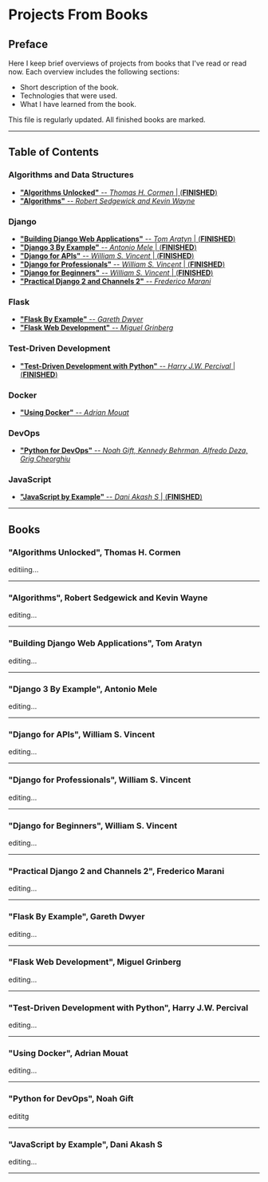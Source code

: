 # Projects From Books #

## Preface ##
Here I keep brief overviews of projects from books that I've read or read now.
Each overview includes the following sections:
* Short description of the book.
* Technologies that were used.
* What I have learned from the book.

This file is regularly updated. All finished books are marked.

- - -

## Table of Contents ##

### Algorithms and Data Structures ###
* [__"Algorithms Unlocked"__ -- _Thomas H. Cormen_ | (**FINISHED**)](#algorithms-unlocked-thomas-h-cormen)
* [__"Algorithms"__ -- _Robert Sedgewick and Kevin Wayne_](#algorithms-robert-sedgewick-and-kevin-wayne)

### Django ###
* [__"Building Django Web Applications"__ -- _Tom Aratyn_ | (**FINISHED**)](#building-django-web-applications-tom-aratyn)
* [__"Django 3 By Example"__ -- _Antonio Mele_ | (**FINISHED**)](#django-3-by-example-antonio-mele)
* [__"Django for APIs"__ -- _William S. Vincent_ | (**FINISHED**)](#django-for-apis-william-s-vincent)
* [__"Django for Professionals"__ -- _William S. Vincent_ | (**FINISHED**)](#django-for-professionals-william-s-vincent)
* [__"Django for Beginners"__ -- _William S. Vincent_ | (**FINISHED**)](#django-for-beginners-william-s-vincent)
* [__"Practical Django 2 and Channels 2"__ -- _Frederico Marani_](#practical-django-2-and-channels-2-frederico-marani)

### Flask ###
* [__"Flask By Example"__ -- _Gareth Dwyer_](#flask-by-example-gareth-dwyer)
* [__"Flask Web Development"__ -- _Miguel Grinberg_](#flask-web-development-miguel-grinberg)

### Test-Driven Development ###
* [__"Test-Driven Development with Python"__ -- _Harry J.W. Percival_ | (**FINISHED**)](#test-driven-development-with-python-harry-jw-percival)

### Docker ###
* [__"Using Docker"__ -- _Adrian Mouat_](#using-docker-adrian-mouat)

### DevOps ###
* [__"Python for DevOps"__ -- _Noah Gift, Kennedy Behrman, Alfredo Deza, Grig Cheorghiu_](#python-for-devops-noah-gift)

### JavaScript ###
* [__"JavaScript by Example"__ -- _Dani Akash S_ | (**FINISHED**)](#javascript-by-example-dani-akash-s)

- - -

## Books ##

### "Algorithms Unlocked", Thomas H. Cormen ###
editiing...

- - -

### "Algorithms", Robert Sedgewick and Kevin Wayne ###
editing...

- - -

### "Building Django Web Applications", Tom Aratyn ###
editing...

- - -

### "Django 3 By Example", Antonio Mele ###
editing...

- - -

### "Django for APIs", William S. Vincent ###
editing...

- - -

### "Django for Professionals", William S. Vincent ###
editing...

- - -

### "Django for Beginners", William S. Vincent ###
editing...

- - -

### "Practical Django 2 and Channels 2", Frederico Marani ###
editing...

- - -

### "Flask By Example", Gareth Dwyer ###
editing...

- - -

### "Flask Web Development", Miguel Grinberg ###
editing...

- - -

### "Test-Driven Development with Python", Harry J.W. Percival ###
editing...

- - -

### "Using Docker", Adrian Mouat ###
editing...

- - -

### "Python for DevOps", Noah Gift ###
edititg

- - -

### "JavaScript by Example", Dani Akash S ###
editing...

- - -
